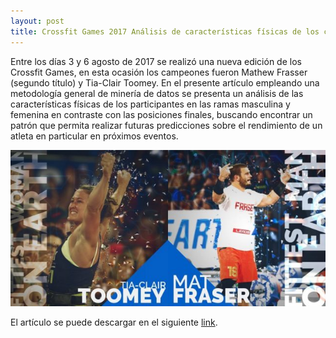 ```yaml
---
layout: post
title: Crossfit Games 2017 Análisis de características físicas de los competidores
---
```


Entre los días 3 y 6 agosto de 2017 se realizó una nueva edición de los Crossfit Games, en esta ocasión los campeones fueron Mathew Frasser (segundo título) y Tia-Clair Toomey. En el presente artículo empleando una metodología general de minería de datos se presenta un análisis de las características físicas de los participantes en las ramas masculina y femenina en contraste con las posiciones finales, buscando encontrar un patrón que permita realizar futuras predicciones sobre el rendimiento de un atleta en particular en próximos eventos.

![Crossfit Games 2017](https://raw.githubusercontent.com/daniels13ca/daniels13ca.github.io/master/images/CF2017.jpg)

El artículo se puede descargar en el siguiente [link](https://github.com/daniels13ca/daniels13ca.github.io/blob/master/files/CrossfitGames.pdf).
